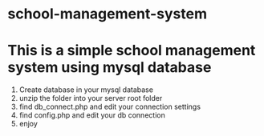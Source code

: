 # school-management-system

This is a simple school management system using mysql database
===================================================================
1. Create database in your mysql database
2. unzip the folder into your server root folder
3. find db_connect.php and edit your connection settings
4. find config.php and edit your db connection
5. enjoy
